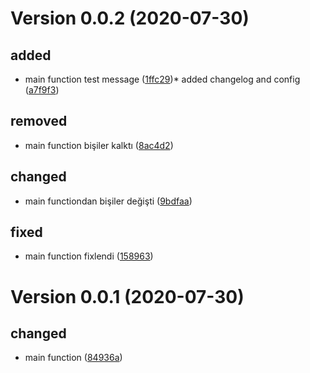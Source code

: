 # Version 0.0.2 (2020-07-30) 

## added
* main function test message ([1ffc29](https://github.com/apo-bozdag/changelog_generate/commit/1ffc29604b2ea18041827112cfd68a8e2f06622a))* added changelog and config ([a7f9f3](https://github.com/apo-bozdag/changelog_generate/commit/a7f9f36fd06c0e8d6262f920fd33cbd7c9bf4e6d))
## removed
* main function bişiler kalktı ([8ac4d2](https://github.com/apo-bozdag/changelog_generate/commit/8ac4d25a958fe404fb90a45d69c2c173eb339500))
## changed
* main functiondan bişiler değişti ([9bdfaa](https://github.com/apo-bozdag/changelog_generate/commit/9bdfaa33598d804b1e5d229c8e23d53afb6891b9))
## fixed
* main function fixlendi ([158963](https://github.com/apo-bozdag/changelog_generate/commit/15896310bb5ad088b2a6250eb8c9fafae682cc5b))

# Version 0.0.1 (2020-07-30) 

## changed
* main function ([84936a](https://github.com/apo-bozdag/changelog_generate/commit/84936a945e28141a2d094281683e949a63d6d966))


